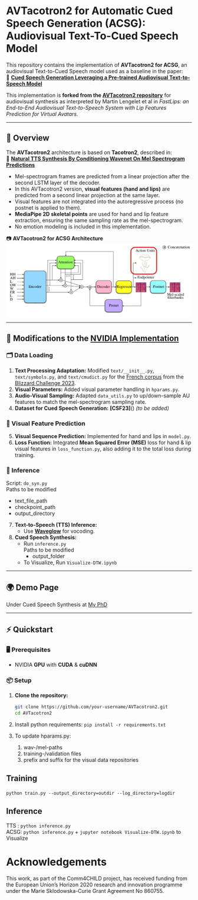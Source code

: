 # **AVTacotron2 for Automatic Cued Speech Generation (ACSG): Audiovisual Text-To-Cued Speech Model**

This repository contains the implementation of **AVTacotron2 for ACSG**, an audiovisual Text-to-Cued Speech model used as a baseline in the paper:  
📄 **[Cued Speech Generation Leveraging a Pre-trained Audiovisual Text-to-Speech Model](https://arxiv.org/pdf/2501.04799)**  

This implementation is **forked from the [AVTacotron2 repository](https://github.com/MartinLenglet/AVTacotron2)** for audiovisual synthesis as interpreted by Martin Lengelet et al in *FastLips: an End-to-End Audiovisual Text-to-Speech System with Lip Features Prediction for Virtual Avatars*.  

---

## **📌 Overview**
The **AVTacotron2** architecture is based on **Tacotron2**, described in:  
🔗 **[Natural TTS Synthesis By Conditioning Wavenet On Mel Spectrogram Predictions](https://arxiv.org/pdf/1712.05884.pdf)**  

- Mel-spectrogram frames are predicted from a linear projection after the second LSTM layer of the decoder.  
- In this AVTacotron2 version, **visual features (hand and lips)** are predicted from a second linear projection at the same layer.  
- Visual features are not integrated into the autoregressive process (no postnet is applied to them).  
- **MediaPipe 2D skeletal points** are used for hand and lip feature extraction, ensuring the same sampling rate as the mel-spectrogram.  
- No emotion modeling is included in this implementation.  

📷 **AVTacotron2 for ACSG Architecture**  
![AVTacotron2 Architecture](AVTacotron2_cs.png)  

---

## **🔧 Modifications to the [NVIDIA Implementation](https://github.com/NVIDIA/tacotron2)**  

### **🗂️ Data Loading**
1. **Text Processing Adaptation:** Modified `text/__init__.py`, `text/symbols.py`, and `text/cmudict.py` for the [French corpus](https://zenodo.org/records/7560290#.Y85YpC_pMzw) from the [Blizzard Challenge 2023](https://hal.science/hal-04269927/document).  
2. **Visual Parameters:** Added visual parameter handling in `hparams.py`.  
3. **Audio-Visual Sampling:** Adapted `data_utils.py` to up/down-sample AU features to match the mel-spectrogram sampling rate.  
4. **Dataset for Cued Speech Generation:** **[CSF23]**() *(to be added)*  

### **🎥 Visual Feature Prediction**
5. **Visual Sequence Prediction:** Implemented for hand and lips in `model.py`.  
6. **Loss Function:** Integrated **Mean Squared Error (MSE)** loss for hand & lip visual features in `loss_function.py`, also adding it to the total loss during training.  

### **🚀 Inference**
Script: `do_syn.py`  
Paths to be modified
   - text_file_path  
   - checkpoint_path 
   - output_directory
7. **Text-to-Speech (TTS) Inference:**    
   - Use **[Waveglow](https://github.com/NVIDIA/waveglow)** for vocoding.  
8. **Cued Speech Synthesis:** 
   - Run `inference.py`  
     Paths to be modified
        - output_folder
   - To Visualize, Run `Visualize-DTW.ipynb`
---

## **🌍 Demo Page**  
Under Cued Speech Synthesis at [My PhD](https://sites.google.com/view/sanjana-sankar/my-phd)

---

## **⚡ Quickstart**  

### **🖥️ Prerequisites**
- NVIDIA **GPU** with **CUDA** & **cuDNN**  

### **📦 Setup**
1. **Clone the repository:**  
   ```bash
   git clone https://github.com/your-username/AVTacotron2.git
   cd AVTacotron2

2. Install python requirements: `pip install -r requirements.txt`

3. To update hparams.py:
    1. wav-/mel-paths 
    2. training-/validation files
    3. prefix and suffix for the visual data repositories

## Training
`python train.py --output_directory=outdir --log_directory=logdir`

## Inference
TTS : `python inference.py`  
ACSG: `python inference.py` + `jupyter notebook Visualize-DTW.ipynb` to Visualize

# Acknowledgements
This work, as part of the Comm4CHILD project, has received funding from the European Union’s Horizon 2020 research and innovation programme under the Marie Sklodowska-Curie Grant Agreement No 860755.

<!-- # Citation
    @inproceedings{lesankar2025acsg,
        title={Cued Speech Generation Leveraging a Pre-trained Audiovisual Text-to-Speech Model},
        author={Sankar, Sanjana and Lenglet, Martin and Bailly, G{\'e}rard and Beauemps, Denis and Hueber, Thomas},
        booktitle={Proc. of ICASSP},
        pages={to be updated},
        year={2025}
    } -->